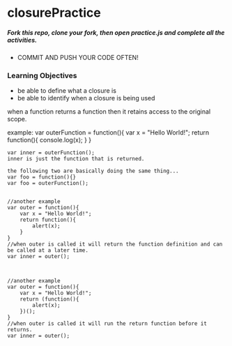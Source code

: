 closurePractice
===============
##### Fork this repo, clone your fork, then open practice.js and complete all the activities. 
* COMMIT AND PUSH YOUR CODE OFTEN!

### Learning Objectives
  - be able to define what a closure is
  - be able to identify when a closure is being used


  when a function returns a function then it retains access to the original scope.

  example:
  var outerFunction = function(){
	  var x = "Hello World!";
	  return function(){
	  	console.log(x);
	  }
  }


	var inner = outerFunction();
	inner is just the function that is returned. 

	the following two are basically doing the same thing...
	var foo = function(){}
	var foo = outerFunction();


	//another example
	var outer = function(){
		var x = "Hello World!";
		return function(){
			alert(x);
		}
	}
	//when outer is called it will return the function definition and can be called at a later time.
	var inner = outer(); 



	//another example
	var outer = function(){
		var x = "Hello World!";
		return (function(){
			alert(x);
		})();
	}
	//when outer is called it will run the return function before it returns.
	var inner = outer(); 